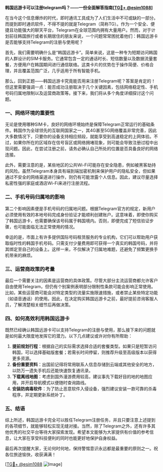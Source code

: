 **韩国远游卡可以注册telegram吗？——一份全面解答指南[[TG💪+ @esim1088](https://t.me/s/esim1088)]**

在当今这个信息爆炸的时代，即时通讯工具成为了人们生活中不可或缺的一部分。而提到即时通讯软件，不得不提的就是Telegram（简称TG）。作为一个安全、便捷且功能强大的聊天平台，Telegram在全球范围内拥有大量用户。然而，对于计划前往韩国旅行或者长期居住的朋友来说，一个问题常常困扰着他们：韩国远游卡是否能够支持Telegram的注册与使用呢？

首先，我们需要明确什么是“韩国远游卡”。简单来说，这是一种专为短期访问韩国的人群设计的SIM卡服务。它通常包含一定的通话时长、短信数量以及数据流量套餐，方便用户在韩国期间进行通信联络。这类卡片的优势在于操作简便、价格合理，并且覆盖范围广泛，几乎适用于所有智能手机。

那么，回到正题——韩国远游卡究竟能否用来注册Telegram呢？答案是肯定的！但这里需要强调一点：能否成功注册取决于几个关键因素，包括网络稳定性、手机号码归属地限制以及运营商政策等。接下来，我们将从多个角度详细探讨这个问题。

### **一、网络环境的重要性**

无论是使用哪种SIM卡，良好的网络环境始终是保障Telegram正常运行的基础条件。韩国作为全球领先的互联网国家之一，其4G甚至5G网络覆盖非常完善，因此大多数情况下，只要你的设备支持相应频段，就能享受到高速稳定的上网体验。不过，如果你所在的区域存在信号盲区或网络拥堵现象，则可能会导致注册过程中出现问题。因此，在尝试注册之前，请务必确认自己所处的位置是否具备良好的网络连接。

此外，需要注意的是，某些地区的公共Wi-Fi可能存在安全隐患，例如被黑客劫持的风险。虽然Telegram本身具有端到端加密机制来保护用户的隐私安全，但如果通过不安全的网络渠道进行操作，则仍有可能泄露个人信息。因此，建议尽量选择私密性强的家庭或酒店Wi-Fi来进行注册流程。

### **二、手机号码归属地的影响**

第二个影响因素便是手机号码的归属地问题。根据Telegram官方的规定，新用户必须使用有效的本地号码完成身份验证才能顺利创建账户。这意味着，即使你购买了韩国远游卡，也需要确保该号码属于韩国境内。否则，即便完成了短信验证步骤，也可能面临无法正常使用的情况。

幸运的是，市面上有许多提供国际号码租赁服务的专业机构，它们可以帮助用户获取临时性的韩国手机号码。只需支付少量费用即可获得一个真实的韩国号码，并将其绑定至自己的设备上。这样一来，不仅解决了归属地难题，还避免了频繁更换手机带来的麻烦。

### **三、运营商政策的考量**

最后一个需要关注的因素是运营商的具体政策。尽管大部分主流运营商都允许客户自由使用Telegram，但仍有个别案例表明部分限制性条款可能会影响正常使用。比如，某些运营商可能会对特定类型的流量实施限速措施，或者禁止某些特定功能（如语音通话）的使用。因此，在决定购买韩国远游卡之前，最好提前咨询客服人员，了解清楚相关细节后再做决策。

### **四、如何高效利用韩国远游卡**

既然已经确认韩国远游卡可以支持Telegram的注册与使用，那么接下来的问题就是如何最大限度地发挥它的潜力。以下几点建议或许对你有所帮助：

1. **提前规划行程**：根据自己的实际需求选择合适的套餐类型。如果只是短暂访问韩国，可以选择基础版套餐；若需长时间停留，则推荐升级至高级版本以获得更多资源。
2. **备份重要资料**：出国前记得将常用联系人信息存储到云端或其他安全的地方，以防万一遗失手机后还能快速恢复通讯录。
3. **下载离线地图**：考虑到国外漫游费用较高，建议事先下载好目的地的地图应用，并开启导航模式以便随时查询路线。
4. **安装防病毒软件**：为了防止恶意软件入侵设备，强烈建议安装一款可靠的杀毒程序，并定期更新系统补丁。

### **五、结语**

综上所述，韩国远游卡完全可以胜任Telegram注册任务，并且只要注意上述提到的各项细节，就能够轻松实现无缝对接。当然，除了Telegram之外，还有许多其他优秀的社交平台等待大家探索发现。希望本文能够为大家提供有价值的参考信息，让大家在享受科技便利的同时也能更好地保护自身权益。

最后再次提醒大家，无论何时何地，保持警惕意识永远都是最重要的原则之一。祝各位旅途愉快，收获满满！

[[TG💪+ @esim1088](https://t.me/s/esim1088) ![Image](https://i.postimg.cc/4NQfJmqS/Snipaste-2025-05-13-00-14-12.png)]